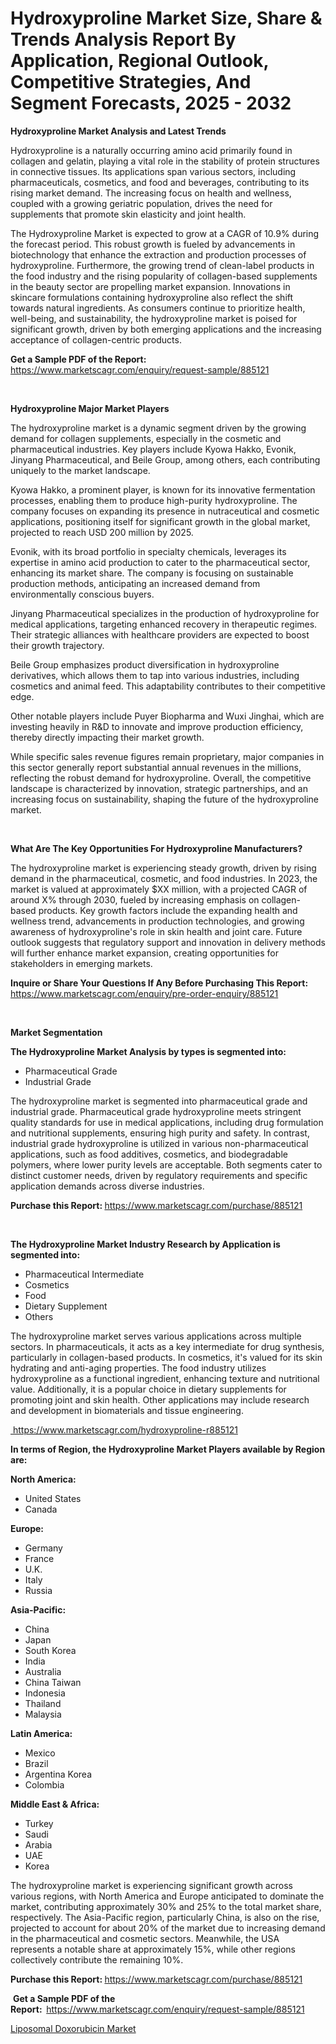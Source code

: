 <p><h1>Hydroxyproline Market Size, Share & Trends Analysis Report By Application, Regional Outlook, Competitive Strategies, And Segment Forecasts, 2025 - 2032</h1></p><p><strong>Hydroxyproline Market Analysis and Latest Trends</strong></p>
<p><p>Hydroxyproline is a naturally occurring amino acid primarily found in collagen and gelatin, playing a vital role in the stability of protein structures in connective tissues. Its applications span various sectors, including pharmaceuticals, cosmetics, and food and beverages, contributing to its rising market demand. The increasing focus on health and wellness, coupled with a growing geriatric population, drives the need for supplements that promote skin elasticity and joint health.</p><p>The Hydroxyproline Market is expected to grow at a CAGR of 10.9% during the forecast period. This robust growth is fueled by advancements in biotechnology that enhance the extraction and production processes of hydroxyproline. Furthermore, the growing trend of clean-label products in the food industry and the rising popularity of collagen-based supplements in the beauty sector are propelling market expansion. Innovations in skincare formulations containing hydroxyproline also reflect the shift towards natural ingredients. As consumers continue to prioritize health, well-being, and sustainability, the hydroxyproline market is poised for significant growth, driven by both emerging applications and the increasing acceptance of collagen-centric products.</p></p>
<p><strong>Get a Sample PDF of the Report:&nbsp;</strong> <a href="https://www.marketscagr.com/enquiry/request-sample/885121?utm_campaign=2635&utm_medium=2&utm_source=Github&utm_content=ia&utm_term=08032025&utm_id=hydroxyproline">https://www.marketscagr.com/enquiry/request-sample/885121</a></p>
<p>&nbsp;</p>
<p><strong>Hydroxyproline Major Market Players</strong></p>
<p><p>The hydroxyproline market is a dynamic segment driven by the growing demand for collagen supplements, especially in the cosmetic and pharmaceutical industries. Key players include Kyowa Hakko, Evonik, Jinyang Pharmaceutical, and Beile Group, among others, each contributing uniquely to the market landscape.</p><p>Kyowa Hakko, a prominent player, is known for its innovative fermentation processes, enabling them to produce high-purity hydroxyproline. The company focuses on expanding its presence in nutraceutical and cosmetic applications, positioning itself for significant growth in the global market, projected to reach USD 200 million by 2025.</p><p>Evonik, with its broad portfolio in specialty chemicals, leverages its expertise in amino acid production to cater to the pharmaceutical sector, enhancing its market share. The company is focusing on sustainable production methods, anticipating an increased demand from environmentally conscious buyers.</p><p>Jinyang Pharmaceutical specializes in the production of hydroxyproline for medical applications, targeting enhanced recovery in therapeutic regimes. Their strategic alliances with healthcare providers are expected to boost their growth trajectory. </p><p>Beile Group emphasizes product diversification in hydroxyproline derivatives, which allows them to tap into various industries, including cosmetics and animal feed. This adaptability contributes to their competitive edge.</p><p>Other notable players include Puyer Biopharma and Wuxi Jinghai, which are investing heavily in R&D to innovate and improve production efficiency, thereby directly impacting their market growth.</p><p>While specific sales revenue figures remain proprietary, major companies in this sector generally report substantial annual revenues in the millions, reflecting the robust demand for hydroxyproline. Overall, the competitive landscape is characterized by innovation, strategic partnerships, and an increasing focus on sustainability, shaping the future of the hydroxyproline market.</p></p>
<p>&nbsp;</p>
<p><strong>What Are The Key Opportunities For Hydroxyproline Manufacturers?</strong></p>
<p><p>The hydroxyproline market is experiencing steady growth, driven by rising demand in the pharmaceutical, cosmetic, and food industries. In 2023, the market is valued at approximately $XX million, with a projected CAGR of around X% through 2030, fueled by increasing emphasis on collagen-based products. Key growth factors include the expanding health and wellness trend, advancements in production technologies, and growing awareness of hydroxyproline's role in skin health and joint care. Future outlook suggests that regulatory support and innovation in delivery methods will further enhance market expansion, creating opportunities for stakeholders in emerging markets.</p></p>
<p><strong>Inquire or Share Your Questions If Any Before Purchasing This Report:</strong> <a href="https://www.marketscagr.com/enquiry/pre-order-enquiry/885121?utm_campaign=2635&utm_medium=2&utm_source=Github&utm_content=ia&utm_term=08032025&utm_id=hydroxyproline">https://www.marketscagr.com/enquiry/pre-order-enquiry/885121</a></p>
<p>&nbsp;</p>
<p><strong>Market Segmentation</strong></p>
<p><strong>The Hydroxyproline Market Analysis by types is segmented into:</strong></p>
<p><ul><li>Pharmaceutical Grade</li><li>Industrial Grade</li></ul></p>
<p><p>The hydroxyproline market is segmented into pharmaceutical grade and industrial grade. Pharmaceutical grade hydroxyproline meets stringent quality standards for use in medical applications, including drug formulation and nutritional supplements, ensuring high purity and safety. In contrast, industrial grade hydroxyproline is utilized in various non-pharmaceutical applications, such as food additives, cosmetics, and biodegradable polymers, where lower purity levels are acceptable. Both segments cater to distinct customer needs, driven by regulatory requirements and specific application demands across diverse industries.</p></p>
<p><strong>Purchase this Report:&nbsp;</strong><a href="https://www.marketscagr.com/purchase/885121?utm_campaign=2635&utm_medium=2&utm_source=Github&utm_content=ia&utm_term=08032025&utm_id=hydroxyproline">https://www.marketscagr.com/purchase/885121</a></p>
<p>&nbsp;</p>
<p><strong>The Hydroxyproline Market Industry Research by Application is segmented into:</strong></p>
<p><ul><li>Pharmaceutical Intermediate</li><li>Cosmetics</li><li>Food</li><li>Dietary Supplement</li><li>Others</li></ul></p>
<p><p>The hydroxyproline market serves various applications across multiple sectors. In pharmaceuticals, it acts as a key intermediate for drug synthesis, particularly in collagen-based products. In cosmetics, it's valued for its skin hydrating and anti-aging properties. The food industry utilizes hydroxyproline as a functional ingredient, enhancing texture and nutritional value. Additionally, it is a popular choice in dietary supplements for promoting joint and skin health. Other applications may include research and development in biomaterials and tissue engineering.</p></p>
<p><a href="https://www.marketscagr.com/hydroxyproline-r885121?utm_campaign=2635&utm_medium=2&utm_source=Github&utm_content=ia&utm_term=08032025&utm_id=hydroxyproline">&nbsp;https://www.marketscagr.com/hydroxyproline-r885121</a></p>
<p><strong>In terms of Region, the Hydroxyproline Market Players available by Region are:</strong></p>
<p>
    <p> <strong> North America: </strong>
        <ul>
            <li>United States</li>
            <li>Canada</li>
        </ul>
        </p> 
    <p> <strong> Europe: </strong>
        <ul>
            <li>Germany</li>
            <li>France</li>
            <li>U.K.</li>
            <li>Italy</li>
            <li>Russia</li>
        </ul>
        </p> 
    <p> <strong> Asia-Pacific: </strong>
        <ul>
            <li>China</li>
            <li>Japan</li>
            <li>South Korea</li>
            <li>India</li>
            <li>Australia</li>
            <li>China Taiwan</li>
            <li>Indonesia</li>
            <li>Thailand</li>
            <li>Malaysia</li>
        </ul>
        </p> 
    <p> <strong> Latin America: </strong>
        <ul>
            <li>Mexico</li>
            <li>Brazil</li>
            <li>Argentina Korea</li>
            <li>Colombia</li>
        </ul>
        </p> 
    <p> <strong> Middle East & Africa: </strong>
        <ul>
            <li>Turkey</li>
            <li>Saudi</li>
            <li>Arabia</li>
            <li>UAE</li>
            <li>Korea</li>
        </ul>
    </p>
    </p>
<p><p>The hydroxyproline market is experiencing significant growth across various regions, with North America and Europe anticipated to dominate the market, contributing approximately 30% and 25% to the total market share, respectively. The Asia-Pacific region, particularly China, is also on the rise, projected to account for about 20% of the market due to increasing demand in the pharmaceutical and cosmetic sectors. Meanwhile, the USA represents a notable share at approximately 15%, while other regions collectively contribute the remaining 10%.</p></p>
<p><strong>Purchase this Report: </strong><a href="https://www.marketscagr.com/purchase/885121?utm_campaign=2635&utm_medium=2&utm_source=Github&utm_content=ia&utm_term=08032025&utm_id=hydroxyproline">https://www.marketscagr.com/purchase/885121</a></p>
<p>&nbsp;<strong>Get a Sample PDF of the Report:&nbsp;&nbsp;</strong><a href="https://www.marketscagr.com/enquiry/request-sample/885121?utm_campaign=2635&utm_medium=2&utm_source=Github&utm_content=ia&utm_term=08032025&utm_id=hydroxyproline">https://www.marketscagr.com/enquiry/request-sample/885121</a></p>
<p><strong></strong></p>
<p><p><a href="https://github.com/lizamflotow/Market-Research-Report-List-1/blob/main/liposomal-doxorubicin-market.md?utm_campaign=2635&utm_medium=2&utm_source=Github&utm_content=ia&utm_term=08032025&utm_id=hydroxyproline">Liposomal Doxorubicin Market</a></p></p>